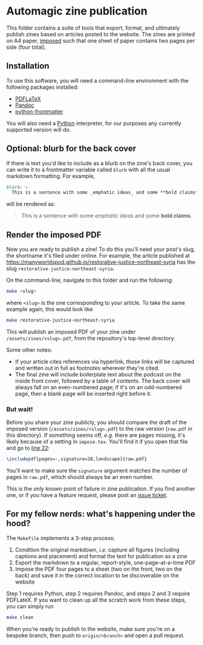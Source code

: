 # Automagic zine publication

This folder contains a suite of tools that export, format, and ultimately
publish zines based on articles posted to the website. The zines are printed
on A4 paper, [imposed](https://en.wikipedia.org/wiki/Imposition) such that one
sheet of paper contains two pages per side (four total).

## Installation

To use this software, you will need a command-line environment with the
following packages installed:

* [PDFLaTeX](https://www.latex-project.org/get/)
* [Pandoc](https://pandoc.org/installing.html)
* [python-frontmatter](https://pypi.org/project/python-frontmatter/)

You will also need a [Python](https://www.python.org/) interpreter, for our
purposes any currently supported version will do.

## Optional: blurb for the back cover

If there is text you'd like to include as a blurb on the zine's back cover,
you can write it to a frontmatter variable called `blurb` with all the usual
markdown formatting. For example,


```markdown
blurb: >-
  This is a sentence with some _emphatic ideas_ and some **bold claims**.
```

will be rendered as:

> This is a sentence with some _emphatic ideas_ and some **bold claims**.

## Render the imposed PDF

Now you are ready to publish a zine! To do this you'll need your post's slug,
the shortname it's filed under online. For example, the article published at
https://manyworldspod.github.io/restorative-justice-northeast-syria has the
slug `restorative-justice-northeast-syria`.

On the command-line, navigate to this folder and run the following:

```bash
make <slug>
```

where `<slug>` is the one corresponding to your article. To take the same
example again, this would look like

```bash
make restorative-justice-northeast-syria
```

This will publish an imposed PDF of your zine under `/assets/zines/<slug>.pdf`,
from the repository's top-level directory.

Some other notes:

* If your article cites references via hyperlink, those links will be captured
  and written out in full as footnotes wherever they're cited.
* The final zine will include boilerplate text about the podcast on the inside
  front cover, followed by a table of contents. The back cover will always fall
  on an even-numbered page; if it's on an odd-numbered page, then a blank page
  will be inserted right before it.

### But wait!

Before you share your zine publicly, you should compare the draft of the
imposed version (`/assets/zines/<slug>.pdf`) to the raw version (`raw.pdf` in
this directory). If something seems off, _e.g._ there are pages missing, it's
likely because of a setting in `impose.tex`. You'll find it if you open that
file and go to
[line 22](https://github.com/manyworldspod/manyworldspod.github.io/blob/main/_zines/impose.tex#L22):

```tex
\includepdf[pages=-,signature=28,landscape]{raw.pdf}
```

You'll want to make sure the `signature` argument matches the number of pages
in `raw.pdf`, which should always be an even number.

This is the only known point of failure in zine publication. If you find
another one, or if you have a feature request, please post an
[issue ticket](https://github.com/manyworldspod/manyworldspod.github.io/issues).

## For my fellow nerds: what's happening under the hood?

The `Makefile` implements a 3-step process:

1. Condition the original markdown, _i.e._ capture all figures (including
   captions and placement) and format the text for publication as a zine
2. Export the markdown to a regular, report-style, one-page-at-a-time PDF
3. Impose the PDF four pages to a sheet (two on the front, two on the back)
   and save it in the correct location to be discoverable on the website

Step 1 requires Python, step 2 requires Pandoc, and steps 2 and 3 require
PDFLateX. If you want to clean up all the scratch work from these steps, you
can simply run

```bash
make clean
```

When you're ready to publish to the website, make sure you're on a bespoke
branch, then push to `origin/<branch>` and open a pull request.
